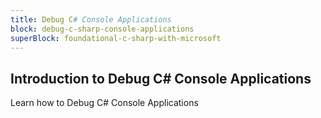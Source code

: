 ```yaml
---
title: Debug C# Console Applications
block: debug-c-sharp-console-applications
superBlock: foundational-c-sharp-with-microsoft
---
```


## Introduction to Debug C# Console Applications

Learn how to Debug C# Console Applications
